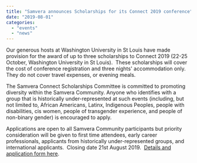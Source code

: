 ```yaml
---
title: "Samvera announces Scholarships for its Connect 2019 conference"
date: "2019-08-01"
categories: 
  - "events"
  - "news"
---
```


Our generous hosts at Washington University in St Louis have made provision for the award of up to three scholarships to Connect 2019 (22-25 October, Washington University in St Louis).  These scholarships will cover the cost of conference registration and three nights' accommodation only.  They do not cover travel expenses, or evening meals.

The Samvera Connect Scholarships Committee is committed to promoting diversity within the Samvera Community. Anyone who identifies with a group that is historically under-represented at such events (including, but not limited to, African Americans, Latinx, Indigenous Peoples, people with disabilities, cis women, people of transgender experience, and people of non-binary gender) is encouraged to apply.

Applications are open to all Samvera Community participants but priority consideration will be given to first time attendees, early career professionals, applicants from historically under-represented groups, and international applicants.  Closing date 21st August 2019.  [Details and application form here](https://wiki.duraspace.org/display/samvera/Scholarships).
